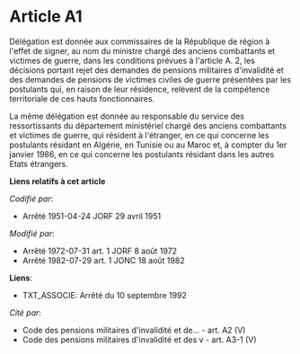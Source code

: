 # Article A1

Délégation est donnée aux commissaires de la République de région à l'effet de signer, au nom du ministre chargé des anciens
combattants et victimes de guerre, dans les conditions prévues à l'article A. 2, les décisions portant rejet des demandes de
pensions militaires d'invalidité et des demandes de pensions de victimes civiles de guerre présentées par les postulants qui,
en raison de leur résidence, relèvent de la compétence territoriale de ces hauts fonctionnaires.

La même délégation est donnée au responsable du service des ressortissants du département ministériel chargé des anciens
combattants et victimes de guerre, qui résident à l'étranger, en ce qui concerne les postulants résidant en Algérie, en
Tunisie ou au Maroc et, à compter du 1er janvier 1986, en ce qui concerne les postulants résidant dans les autres Etats
étrangers.

**Liens relatifs à cet article**

_Codifié par_:

  - Arrêté 1951-04-24 JORF 29 avril 1951

_Modifié par_:

  - Arrêté 1972-07-31 art. 1 JORF 8 août 1972
  - Arrêté 1982-07-29 art. 1 JONC 18 août 1982

**Liens**:

  - TXT_ASSOCIE: Arrêté du 10 septembre 1992

_Cité par_:

  - Code des pensions militaires d'invalidité et de... - art. A2 (V)
  - Code des pensions militaires d'invalidité et des v - art. A3-1 (V)
